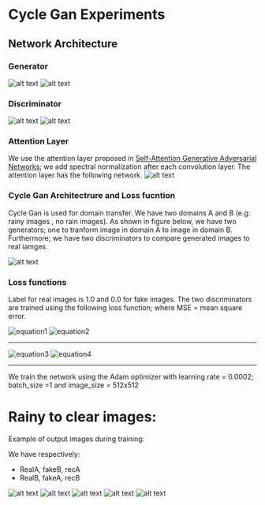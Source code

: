 # Cycle Gan Experiments

## Network Architecture

### Generator 
![alt text](images/network.png)
![alt text](images/components.png)

### Discriminator
![alt text](images/disc__.png)
![alt text](images/parts_disc.png)

### Attention Layer

We use the attention layer proposed in [Self-Attention Generative Adversarial Networks](https://arxiv.org/pdf/1805.08318.pdf);
we add spectral normalization after each convolution layer.
The attention layer has the following network.
![alt text](images/self-attention-gan-network.png)

### Cycle Gan Architectrure and Loss fucntion

Cycle Gan is used for domain transfer. We have two domains A and B (e.g: rainy images 
, no rain images). As shown in figure below, we have two generators; one to tranform image in
domain A to image in domain B. Furthermore; we have two discriminators to compare generated
images to real iamges.

![alt text](images/cycle_gan.png)

### Loss functions


Label for real images is 1.0 and 0.0 for fake images.
The two discriminators are trained using the following loss function; 
where MSE = mean square error.

<img src="https://latex.codecogs.com/svg.latex?\Large&space;LossDiscriminator_B={0.5*MSE(FakeB, 0.0) + 0.5*MSE(RealB, 1.0)}" title="equation1" />
<img src="https://latex.codecogs.com/svg.latex?\Large&space;LossDiscriminator_A={0.5*MSE(FakeA, 0.0) + 0.5*MSE(RealA, 1.0)}" title="equation2" />

--------
<img src="https://latex.codecogs.com/svg.latex?\Large&space;LossGenerator_A_2_B={10*MSE(RecB, RealB) + Discriminator_B(FakeB, 1.0)}" title="equation3" />
<img src="https://latex.codecogs.com/svg.latex?\Large&space;LossGenerator_B_2_A={10*MSE(RecA, RealA) + Discriminator_B(FakeB, 1.0)}" title="equation4" />

---
We train the network using the Adam optimizer with learning rate = 0.0002;
batch_size =1 and  image_size = 512x512


# Rainy to clear images:

Example of output images during training:

We have respectively:

* RealA, fakeB, recA
* RealB, fakeA, recB

![alt text](images/index.png)
![alt text](images/index2.png)
![alt text](images/index11.png)
![alt text](images/index21.png)
![alt text](images/index33.png)


